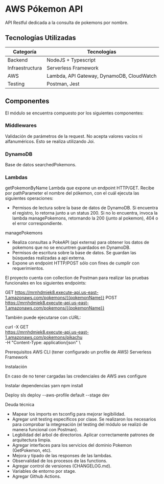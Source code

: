 # AWS Pókemon API

API Restful dedicada a la consulta de pokemons por nombre.

## Tecnologías Utilizadas
| Categoría       | Tecnologías                                                                                  |
|-----------------|---------------------------------------------------------------------------------------------|
| Backend         | NodeJS + Typescript                                                               |
| Infraestructura | Serverless Framework                                                                   |
| AWS             | Lambda, API Gateway, DynamoDB, CloudWatch                                              |
| Testing         | Postman, Jest                                                                  |
                                                    
## Componentes

El módulo se encuentra compuesto por los siguientes componentes:

### Middlewares
Validación de parámetros de la request. No acepta valores vacíos ni alfanuméricos. Esto se realiza utilizando Joi.

### DynamoDB
Base de datos searchedPokemons.

### Lambdas

getPokemonByName
Lambda que expone un endpoint HTTP/GET. Recibe por pathParameter el nombre del pókemon, con el cuál ejecuta las siguientes operaciones:
- Permisos de lectura sobre la base de datos de DynamoDB.
    Si encuentra el registro, lo retorna junto a un status 200.
    Si no lo encuentra, invoca la lambda managePokemons, retornando la 200 (junto al pokemon), 404 o el error correspondiente.

managePokemons
- Realiza consultas a PokeAPI (api externa) para obtener los datos de pokemons que no se encuntren guardados en DynamoDB.
- Permisos de escritura sobre la base de datos.
    Se guardan las búsquedas realizadas a api externa.
- Expone un endpoint HTTP/POST sólo con fines de cumplir con requerimientos.

El proyecto cuenta con collection de Postman para realizar las pruebas funcionales en los siguientes endpoints:

  GET https://mrnhdmiek8.execute-api.us-east-1.amazonaws.com/pokemons/{{pokemonName}}
  POST https://mrnhdmiek8.execute-api.us-east-1.amazonaws.com/pokemons/{{pokemonName}}

También puede ejecutarse con cURL:

curl -X GET \
  https://mrnhdmiek8.execute-api.us-east-1.amazonaws.com/pokemons/pikachu \
  -H "Content-Type: application/json" \

Prerequisitos
AWS CLI (tener configurado un profile de AWS)
Serverless Framework

Instalación

En caso de no tener cargadas las credenciales de AWS
aws configure 

Instalar dependencias
yarn
npm install

Deploy
sls deploy --aws-profile default --stage dev

Deuda técnica
* Mapear los imports en tsconfig para mejorar legibilidad.
* Agregar unit testing específicos por clase. Se realizaron los necesarios para comprobar la integreación (el testing del módulo se realizó de manera funcional con Postman).
* Legbilidad del árbol de directorios. Aplicar correctamente patrones de arquitectura limpia.
* Agregar interfaces para los servicios del dominio Pokemon (GetPokemon, etc).
* Mejora y tipado de las responses de las lambdas.
* Observalidad de los procesos de las functions. 
* Agregar control de versiones (CHANGELOG.md).
* Variables de entorno por stage.
* Agregar Github Actions. 